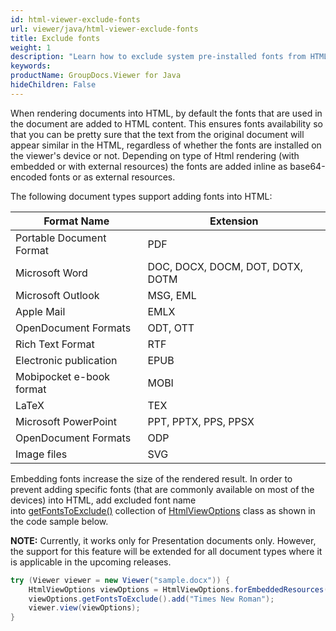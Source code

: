 ```yaml
---
id: html-viewer-exclude-fonts
url: viewer/java/html-viewer-exclude-fonts
title: Exclude fonts
weight: 1
description: "Learn how to exclude system pre-installed fonts from HTML markup to reduce rendered document size when displaying documents with GroupDocs.Viewer."
keywords: 
productName: GroupDocs.Viewer for Java
hideChildren: False
---
```

When rendering documents into HTML, by default the fonts that are used in the document are added to HTML content. This ensures fonts availability so that you can be pretty sure that the text from the original document will appear similar in the HTML, regardless of whether the fonts are installed on the viewer's device or not. Depending on type of Html rendering (with embedded or with external resources) the fonts are added inline as base64-encoded fonts or as external resources.   
  
The following document types support adding fonts into HTML:

| Format Name | Extension |
| --- | --- |
| Portable Document Format | PDF |
| Microsoft Word | DOC, DOCX, DOCM, DOT, DOTX, DOTM |
| Microsoft Outlook | MSG, EML |
| Apple Mail | EMLX |
| OpenDocument Formats | ODT, OTT |
| Rich Text Format | RTF |
| Electronic publication | EPUB |
| Mobipocket e-book format | MOBI |
| LaTeX | TEX |
| Microsoft PowerPoint | PPT, PPTX, PPS, PPSX |
| OpenDocument Formats | ODP |
| Image files | SVG  |

Embedding fonts increase the size of the rendered result. In order to prevent adding specific fonts (that are commonly available on most of the devices) into HTML, add excluded font name into [getFontsToExclude()](https://apireference.groupdocs.com/viewer/java/com.groupdocs.viewer.options/HtmlViewOptions#getFontsToExclude()) collection of [HtmlViewOptions](https://apireference.groupdocs.com/viewer/java/com.groupdocs.viewer.options/HtmlViewOptions) class as shown in the code sample below.

**NOTE:** Currently, it works only for Presentation documents only. However, the support for this feature will be extended for all document types where it is applicable in the upcoming releases.

```java
try (Viewer viewer = new Viewer("sample.docx")) {
    HtmlViewOptions viewOptions = HtmlViewOptions.forEmbeddedResources();
    viewOptions.getFontsToExclude().add("Times New Roman");
    viewer.view(viewOptions);
}
```
